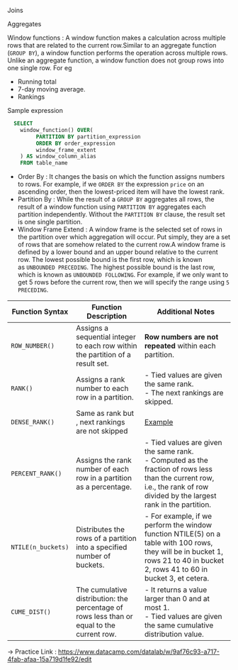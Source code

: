 
Joins

Aggregates

Window functions : A window function makes a calculation across multiple rows that are related to the current row.Similar to an aggregate function (`GROUP BY`), a window function performs the operation across multiple rows. Unlike an aggregate function, a window function does not group rows into one single row. For eg
- Running total
- 7-day moving average.
- Rankings

Sample expression
```sql
  SELECT
    window_function() OVER(
         PARTITION BY partition_expression
         ORDER BY order_expression
         window_frame_extent
    ) AS window_column_alias
    FROM table_name
```

- Order By : It changes the basis on which the function assigns numbers to rows. For example, if we `ORDER BY` the expression `price` on an ascending order, then the lowest-priced item will have the lowest rank.
- Partition By : While the result of a `GROUP BY` aggregates all rows, the result of a window function using `PARTITION BY` aggregates each partition independently. Without the `PARTITION BY` clause, the result set is one single partition.
- Window Frame Extend : A window frame is the selected set of rows in the partition over which aggregation will occur. Put simply, they are a set of rows that are somehow related to the current row.A window frame is defined by a lower bound and an upper bound relative to the current row. The lowest possible bound is the first row, which is known as `UNBOUNDED PRECEDING`. The highest possible bound is the last row, which is known as `UNBOUNDED FOLLOWING`. For example, if we only want to get 5 rows before the current row, then we will specify the range using `5 PRECEDING`.

| Function Syntax    | Function Description                                                                       | Additional Notes                                                                                                                                                               |
| ------------------ | ------------------------------------------------------------------------------------------ | ------------------------------------------------------------------------------------------------------------------------------------------------------------------------------ |
| `ROW_NUMBER()`     | Assigns a sequential integer to each row within the partition of a result set.             | **Row numbers are not repeated** within each partition.                                                                                                                        |
| `RANK()`           | Assigns a rank number to each row in a partition.                                          | - Tied values are given the same rank.<br>- The next rankings are skipped.                                                                                                     |
| `DENSE_RANK()`     | Same as rank but , next rankings are not skipped                                           | [Example](https://www.naukri.com/code360/library/difference-between-rank-and-denserank)                                                                                        |
| `PERCENT_RANK()`   | Assigns the rank number of each row in a partition as a percentage.                        | - Tied values are given the same rank.<br>- Computed as the fraction of rows less than the current row, i.e., the rank of row divided by the largest rank in the partition.    |
| `NTILE(n_buckets)` | Distributes the rows of a partition into a specified number of buckets.                    | - For example, if we perform the window function NTILE(5) on a table with 100 rows, they will be in bucket 1, rows 21 to 40 in bucket 2, rows 41 to 60 in bucket 3, et cetera. |
| `CUME_DIST()`      | The cumulative distribution: the percentage of rows less than or equal to the current row. | - It returns a value larger than 0 and at most 1. <br>- Tied values are given the same cumulative distribution value.                                                          |
-> Practice Link : https://www.datacamp.com/datalab/w/9af76c93-a717-4fab-afaa-15a719d1fe92/edit
